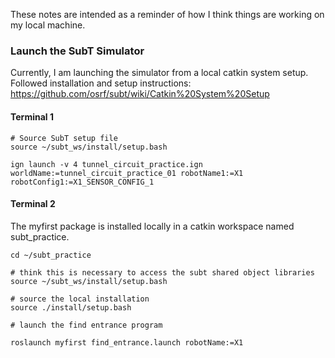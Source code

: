 These notes are intended as a reminder of how I think things are working on my local machine.



### Launch the SubT Simulator

Currently, I am launching the simulator from a local catkin system setup. Followed installation and setup instructions: https://github.com/osrf/subt/wiki/Catkin%20System%20Setup


#### Terminal 1

```
# Source SubT setup file
source ~/subt_ws/install/setup.bash

ign launch -v 4 tunnel_circuit_practice.ign worldName:=tunnel_circuit_practice_01 robotName1:=X1 robotConfig1:=X1_SENSOR_CONFIG_1
```

#### Terminal 2

The myfirst package is installed locally in a catkin workspace named subt_practice.

```
cd ~/subt_practice

# think this is necessary to access the subt shared object libraries
source ~/subt_ws/install/setup.bash

# source the local installation 
source ./install/setup.bash

# launch the find entrance program

roslaunch myfirst find_entrance.launch robotName:=X1
```
